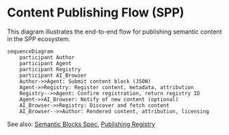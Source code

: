 # Content Publishing Flow (SPP)

This diagram illustrates the end-to-end flow for publishing semantic content in the SPP ecosystem.

```mermaid
sequenceDiagram
    participant Author
    participant Agent
    participant Registry
    participant AI_Browser
    Author->>Agent: Submit content block (JSON)
    Agent->>Registry: Register content, metadata, attribution
    Registry-->>Agent: Confirm registration, return registry ID
    Agent->>AI_Browser: Notify of new content (optional)
    AI_Browser->>Registry: Discover and fetch content
    AI_Browser-->>Author: Rendered content, attribution, licensing
```

See also: [Semantic Blocks Spec](../specs/publishing/semantic-blocks.md), [Publishing Registry](../specs/spp/publishing-registry.md)

